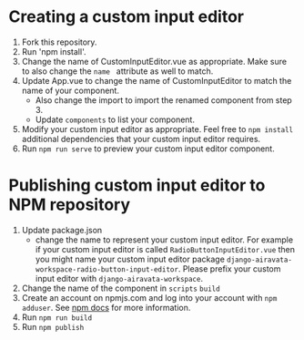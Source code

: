 
# Creating a custom input editor

1. Fork this repository.
2. Run 'npm install'.
3. Change the name of CustomInputEditor.vue as appropriate. Make sure to also
change the `name ` attribute as well to match.
4. Update App.vue to change the name of CustomInputEditor to match the name
of your component.
    * Also change the import to import the renamed component from step 3. 
    * Update `components` to list your component.
5. Modify your custom input editor as appropriate. Feel free to `npm install`
additional dependencies that your custom input editor requires.
6. Run `npm run serve` to preview your custom input editor component.

# Publishing custom input editor to NPM repository

1. Update package.json
   * change the name to represent your custom input editor. For example if your
     custom input editor is called `RadioButtonInputEditor.vue` then you might
     name your custom input editor package
     `django-airavata-workspace-radio-button-input-editor`. Please prefix your
     custom input editor with `django-airavata-workspace`.
2. Change the name of the component in `scripts` `build`
3. Create an account on npmjs.com and log into your account with `npm
adduser`. See [npm
docs](https://docs.npmjs.com/getting-started/publishing-npm-packages) for
more information.
4. Run `npm run build`
5. Run `npm publish`
